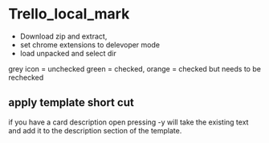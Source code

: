 # Trello_local_mark
- Download zip and extract, 
- set chrome extensions to delevoper mode
- load unpacked and select dir 

grey icon = unchecked  green = checked,   orange = checked  but needs to be rechecked


## apply template short cut
if you have a card description open pressing <CTRL>-y will take the existing text and add it to the 
description section of the template.  

